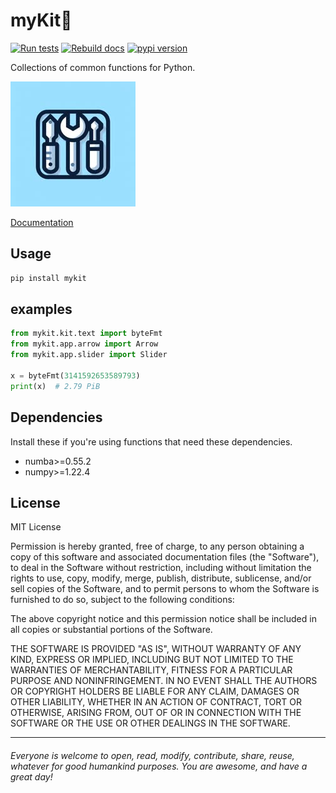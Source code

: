 # myKit🧰

[![Run tests](https://github.com/nvfp/mykit/actions/workflows/run-tests.yml/badge.svg)](https://github.com/nvfp/mykit/actions/workflows/run-tests.yml)
[![Rebuild docs](https://github.com/nvfp/mykit/actions/workflows/rebuild-docs.yml/badge.svg)](https://github.com/nvfp/mykit/actions/workflows/rebuild-docs.yml)
[![pypi version](https://img.shields.io/pypi/v/mykit?logo=pypi)](https://pypi.org/project/mykit/)

Collections of common functions for Python.

![banner](_etc/assets/banner.jpg)

[Documentation](https://nvfp.github.io/mykit)


## Usage

```sh
pip install mykit
```


## examples

```python
from mykit.kit.text import byteFmt
from mykit.app.arrow import Arrow
from mykit.app.slider import Slider

x = byteFmt(3141592653589793)
print(x)  # 2.79 PiB
```


## Dependencies

Install these if you're using functions that need these dependencies.

- numba>=0.55.2
- numpy>=1.22.4


## License

MIT License

Permission is hereby granted, free of charge, to any person obtaining a copy
of this software and associated documentation files (the "Software"), to deal
in the Software without restriction, including without limitation the rights
to use, copy, modify, merge, publish, distribute, sublicense, and/or sell
copies of the Software, and to permit persons to whom the Software is
furnished to do so, subject to the following conditions:

The above copyright notice and this permission notice shall be included in all
copies or substantial portions of the Software.

THE SOFTWARE IS PROVIDED "AS IS", WITHOUT WARRANTY OF ANY KIND, EXPRESS OR
IMPLIED, INCLUDING BUT NOT LIMITED TO THE WARRANTIES OF MERCHANTABILITY,
FITNESS FOR A PARTICULAR PURPOSE AND NONINFRINGEMENT. IN NO EVENT SHALL THE
AUTHORS OR COPYRIGHT HOLDERS BE LIABLE FOR ANY CLAIM, DAMAGES OR OTHER
LIABILITY, WHETHER IN AN ACTION OF CONTRACT, TORT OR OTHERWISE, ARISING FROM,
OUT OF OR IN CONNECTION WITH THE SOFTWARE OR THE USE OR OTHER DEALINGS IN THE
SOFTWARE.


---

###### *Everyone is welcome to open, read, modify, contribute, share, reuse, whatever for good humankind purposes. You are awesome, and have a great day!*
